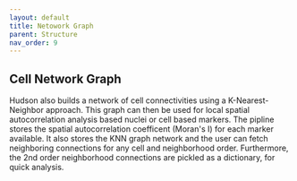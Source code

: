 ```yaml
---
layout: default
title: Netowork Graph
parent: Structure
nav_order: 9
---
```



## Cell Network Graph

<p align="justify ">

Hudson also builds a network of cell connectivities using a K-Nearest-Neighbor approach. This graph can then be used for local spatial autocorrelation analysis based nuclei or cell based markers. The pipline stores the spatial autocorrelation coefficent (Moran's I) for each marker available. 
It also stores the KNN graph network and the user can fetch neighboring connections for any cell and neighborhood order. Furthermore, the 2nd order neighborhood connections are pickled as a dictionary, for quick analysis. 
 
</p>
